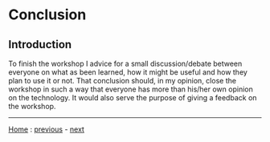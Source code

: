 # Conclusion

## Introduction
To finish the workshop I advice for a small discussion/debate between everyone
on what as been learned, how it might be useful and how they plan to use it or
not. That conclusion should, in my opinion, close the workshop in such a way
that everyone has more than his/her own opinion on the technology. It would also
serve the purpose of giving a feedback on the workshop.

---
[Home](~/README.md) :
[previous](~/Deployment/README.md) -
[next](~/Conclusion/README.md)
